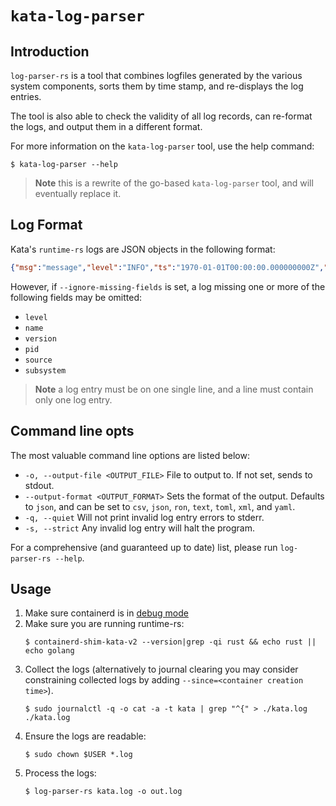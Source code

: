# `kata-log-parser`

## Introduction

`log-parser-rs` is a tool that combines logfiles generated by the various
system components, sorts them by time stamp, and re-displays the log entries.

The tool is also able to check the validity of all log records, can re-format the
logs, and output them in a different format.

For more information on the `kata-log-parser` tool, use the help command:

```
$ kata-log-parser --help
```

> **Note** this is a rewrite of the go-based `kata-log-parser` tool, and will eventually replace it.

## Log Format

Kata's `runtime-rs` logs are JSON objects in the following format:

```json
{"msg":"message","level":"INFO","ts":"1970-01-01T00:00:00.000000000Z","name":"kata-runtime","version":"0.1.0","pid":"0","source":"source","subsystem":"subsystem"}
```

However, if `--ignore-missing-fields` is set, a log missing one or more of the following fields may be omitted:

- `level`
- `name`
- `version`
- `pid`
- `source`
- `subsystem`

> **Note** a log entry must be on one single line, and a line must contain only one log entry.

## Command line opts

The most valuable command line options are listed below:

- `-o, --output-file <OUTPUT_FILE>` File to output to. If not set, sends to stdout.
- `--output-format <OUTPUT_FORMAT>` Sets the format of the output. Defaults to `json`, and can be set to `csv`, `json`, `ron`, `text`, `toml`, `xml`, and `yaml`.
- `-q, --quiet` Will not print invalid log entry errors to stderr.
- `-s, --strict` Any invalid log entry will halt the program.

For a comprehensive (and guaranteed up to date) list, please run `log-parser-rs --help`.

## Usage

1. Make sure containerd is in [debug mode](https://github.com/kata-containers/kata-containers/blob/main/docs/Developer-Guide.md#enabling-full-containerd-debug)
1. Make sure you are running runtime-rs:
   ```
   $ containerd-shim-kata-v2 --version|grep -qi rust && echo rust || echo golang
   ```
1. Collect the logs (alternatively to journal clearing you may consider constraining collected logs by adding `--since=<container creation time>`).
   ```
   $ sudo journalctl -q -o cat -a -t kata | grep "^{" > ./kata.log ./kata.log
   ```
1. Ensure the logs are readable:
   ```
   $ sudo chown $USER *.log
   ```
1. Process the logs:
   ```
   $ log-parser-rs kata.log -o out.log
   ```
